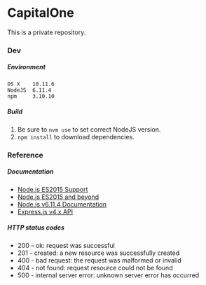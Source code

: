 # CapitalOne
This is a private repository.


### Dev
##### Environment
```
OS X    10.11.6
NodeJS  6.11.4
npm     3.10.10
```

##### Build
1. Be sure to `nvm use` to set correct NodeJS version.
2. `npm install` to download dependencies. 


### Reference
##### Documentation
- [Node.js ES2015 Support][1]
- [Node.js ES2015 and beyond][2]
- [Node.js v6.11.4 Documentation][3]
- [Express.js v4.x API][4]

[1]: http://node.green/
[2]: https://nodejs.org/en/docs/es6/
[3]: https://nodejs.org/dist/latest-v6.x/docs/api/
[4]: https://expressjs.com/en/4x/api.html

##### HTTP status codes
- 200 – ok: request was successful
- 201 - created: a new resource was successfully created
- 400 - bad request: the request was malformed or invalid
- 404 - not found: request resource could not be found
- 500 - internal server error: unknown server error has occurred
